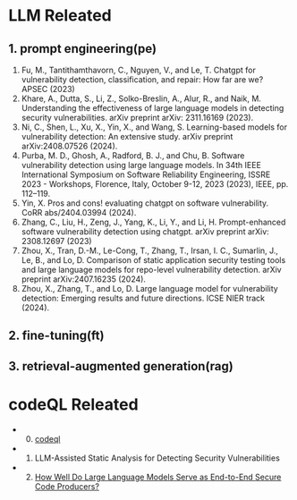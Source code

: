 # LLM Releated
## 1. prompt engineering(pe)
1. Fu, M., Tantithamthavorn, C., Nguyen, V., and Le, T. Chatgpt for vulnerability detection, classification, and repair:
How far are we? APSEC (2023)
2. Khare, A., Dutta, S., Li, Z., Solko-Breslin, A., Alur, R., and Naik, M. Understanding the effectiveness of large
language models in detecting security vulnerabilities. arXiv preprint arXiv: 2311.16169 (2023).
3. Ni, C., Shen, L., Xu, X., Yin, X., and Wang, S. Learning-based models for vulnerability detection: An extensive study.
arXiv preprint arXiv:2408.07526 (2024).
4. Purba, M. D., Ghosh, A., Radford, B. J., and Chu, B. Software vulnerability detection using large language models.
In 34th IEEE International Symposium on Software Reliability Engineering, ISSRE 2023 - Workshops, Florence, Italy,
October 9-12, 2023 (2023), IEEE, pp. 112–119.
5. Yin, X. Pros and cons! evaluating chatgpt on software vulnerability. CoRR abs/2404.03994 (2024).
6. Zhang, C., Liu, H., Zeng, J., Yang, K., Li, Y., and Li, H. Prompt-enhanced software vulnerability detection using
chatgpt. arXiv preprint arXiv: 2308.12697 (2023)
7. Zhou, X., Tran, D.-M., Le-Cong, T., Zhang, T., Irsan, I. C., Sumarlin, J., Le, B., and Lo, D. Comparison of static
application security testing tools and large language models for repo-level vulnerability detection. arXiv preprint
arXiv:2407.16235 (2024).
8.  Zhou, X., Zhang, T., and Lo, D. Large language model for vulnerability detection: Emerging results and future
directions. ICSE NIER track (2024).

## 2. fine-tuning(ft)
## 3. retrieval-augmented generation(rag)


# codeQL Releated
- 0. [codeql](https://codeql.github.com/docs/)
- 1. LLM-Assisted Static Analysis for Detecting Security Vulnerabilities
- 2. [How Well Do Large Language Models Serve as End-to-End Secure
Code Producers?](https://arxiv.org/pdf/2408.10495) 
